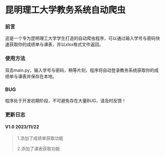 # 昆明理工大学教务系统自动爬虫

### 前言

这是一个专为昆明理工大学学生打造的自动爬虫程序，可以通过输入学号与密码快速获取你的成绩单与课表，并以xlsx格式文件返回。

### 使用方法

双击main.py，输入学号与密码，稍等片刻，程序将自动登录教务系统获取你的成绩单与课表并保存在本地。

### BUG

程序处于开发初期阶段，不可避免存在大量BUG，请及时反馈！

### 更新日志

#### V1.0 2023/11/22
>1.添加了成绩单获取功能
>
>2.添加了课表获取功能
